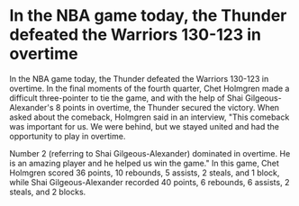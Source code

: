 #  In the NBA game today, the Thunder defeated the Warriors 130-123 in overtime 
  In the NBA game today, the Thunder defeated the Warriors 130-123 in overtime. In the final moments of the fourth quarter, Chet Holmgren made a difficult three-pointer to tie the game, and with the help of Shai Gilgeous-Alexander's 8 points in overtime, the Thunder secured the victory. When asked about the comeback, Holmgren said in an interview, "This comeback was important for us. We were behind, but we stayed united and had the opportunity to play in overtime.

 Number 2 (referring to Shai Gilgeous-Alexander) dominated in overtime. He is an amazing player and he helped us win the game." In this game, Chet Holmgren scored 36 points, 10 rebounds, 5 assists, 2 steals, and 1 block, while Shai Gilgeous-Alexander recorded 40 points, 6 rebounds, 6 assists, 2 steals, and 2 blocks. 